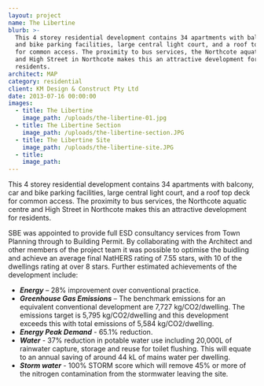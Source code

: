 ```yaml
---
layout: project
name: The Libertine
blurb: >-
  This 4 storey residential development contains 34 apartments with balcony, car
  and bike parking facilities, large central light court, and a roof top deck
  for common access. The proximity to bus services, the Northcote aquatic centre
  and High Street in Northcote makes this an attractive development for
  residents.
architect: MAP
category: residential
client: KM Design & Construct Pty Ltd
date: 2013-07-16 00:00:00
images:
  - title: The Libertine
    image_path: /uploads/the-libertine-01.jpg
  - title: The Libertine Section
    image_path: /uploads/the-libertine-section.JPG
  - title: The Libertine Site
    image_path: /uploads/the-libertine-site.JPG
  - title:
    image_path:
---
```



This 4 storey residential development contains 34 apartments with balcony, car and bike parking facilities, large central light court, and a roof top deck for common access. The proximity to bus services, the Northcote aquatic centre and High Street in Northcote makes this an attractive development for residents.

SBE was appointed to provide full ESD consultancy services from Town Planning through to Building Permit. By collaborating with the Architect and other members of the project team it was possible to optimise the buidling and achieve an average final NatHERS rating of 7.55 stars, with 10 of the dwellings rating at over 8 stars. Further estimated achievements of the development include:

* ***Energy*** – 28% improvement over conventional practice.
* ***Greenhouse Gas Emissions*** – The benchmark emissions for an equivalent conventional development are 7,727 kg/CO2/dwelling. The emissions target is 5,795 kg/CO2/dwelling and this development exceeds this with total emissions of 5,584 kg/CO2/dwelling.
* ***Energy Peak Demand*** - 65.1% reduction.
* ***Water*** - 37% reduction in potable water use including 20,000L of rainwater capture, storage and reuse for toilet flushing. This will equate to an annual saving of around 44 kL of mains water per dwelling.
* ***Storm water*** - 100% STORM score which will remove 45% or more of the nitrogen contamination from the stormwater leaving the site.
